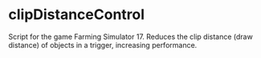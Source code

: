 # clipDistanceControl
Script for the game Farming Simulator 17. Reduces the clip distance (draw distance) of objects in a trigger, increasing performance.
